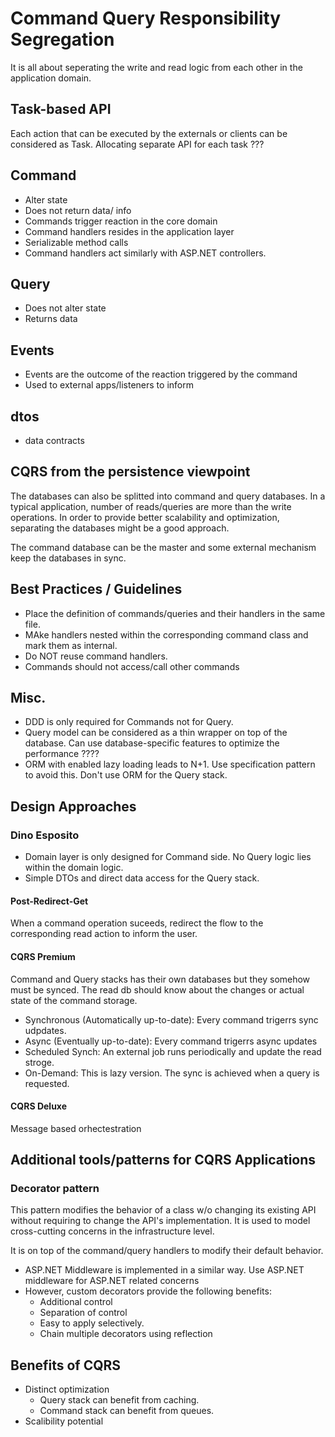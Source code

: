 # Command Query Responsibility Segregation
It is all about seperating the write and read logic from each other in the application domain.

## Task-based API
Each action that can be executed by the externals or clients can be considered as Task. Allocating separate API for each task ???

## Command
- Alter state
- Does not return data/ info
- Commands trigger reaction in the core domain
- Command handlers resides in the application layer
- Serializable method calls
- Command handlers act similarly with ASP.NET controllers.

## Query
- Does not alter state
- Returns data

## Events
- Events are the outcome of the reaction triggered by the command
- Used to external apps/listeners to inform

## dtos
- data contracts

## CQRS from the persistence viewpoint
The databases can also be splitted into command and query databases. In a typical application, number of reads/queries are more than the write operations. In order to provide better scalability and optimization, separating the databases might be a good approach.

The command database can be the master and some external mechanism keep the databases in sync.


## Best Practices / Guidelines
- Place the definition of commands/queries and their handlers in the same file.
- MAke handlers nested within the corresponding command class and mark them as internal.
- Do NOT reuse command handlers.
- Commands should not access/call other commands

## Misc.
- DDD is only required for Commands not for Query.
- Query model can be considered as a thin wrapper on top of the database. Can use database-specific features to optimize the performance ????
- ORM with enabled lazy loading leads to N+1. Use specification pattern to avoid this. Don't use ORM for the Query stack.

## Design Approaches
### Dino Esposito
- Domain layer is only designed for Command side. No Query logic lies within the domain logic.
- Simple DTOs and  direct data access for the Query stack.

#### Post-Redirect-Get
When a command operation suceeds, redirect the flow to the corresponding read action to inform the user.

#### CQRS Premium
Command and Query stacks has their own databases but they somehow must be synced. The read db should know about the changes or actual state of the command storage.
- Synchronous (Automatically up-to-date): Every command trigerrs sync udpdates.
- Async (Eventually up-to-date): Every command trigerrs async updates
- Scheduled Synch: An external job runs periodically and update the read stroge.
- On-Demand: This is lazy version. The sync is achieved when a query is requested.

#### CQRS Deluxe
Message based orhectestration

## Additional tools/patterns for CQRS Applications
### Decorator pattern
This pattern modifies the behavior of a class w/o changing its existing API without requiring to change the API's implementation. It is used to model cross-cutting concerns in the infrastructure level.

It is on top of the command/query handlers to modify their default behavior.

- ASP.NET Middleware is implemented in a similar way. Use ASP.NET middleware for ASP.NET related concerns
- However, custom decorators provide the following benefits:
    - Additional control
    - Separation of control
    - Easy to apply selectively.
    - Chain multiple decorators using reflection


## Benefits of CQRS
- Distinct optimization
    - Query stack can benefit from caching.
    - Command stack can benefit from queues.
- Scalibility potential
